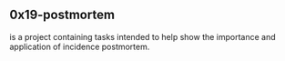 ## 0x19-postmortem
is a project containing tasks intended to help show the importance and application of incidence postmortem.
